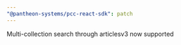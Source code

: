 ```yaml
---
"@pantheon-systems/pcc-react-sdk": patch
---
```


Multi-collection search through articlesv3 now supported
